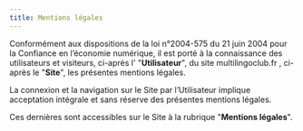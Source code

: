 ```yaml
---
title: Mentions légales
---
```

Conformément aux dispositions de la loi n°2004-575 du 21 juin 2004 pour la Confiance en l’économie numérique, il est porté à la connaissance des utilisateurs et visiteurs, ci-après l' "**Utilisateur**", du site multilingoclub.fr , ci-après le "**Site**", les présentes mentions légales.

La connexion et la navigation sur le Site par l’Utilisateur implique acceptation intégrale et sans réserve des présentes mentions légales.

Ces dernières sont accessibles sur le Site à la rubrique "**Mentions légales**".
